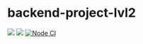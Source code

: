 # backend-project-lvl2
<a href="https://codeclimate.com/github/KirilDz/backend-project-lvl2/maintainability"><img src="https://api.codeclimate.com/v1/badges/96076a8e248fa718f62f/maintainability" /></a>
<a href="https://codeclimate.com/github/KirilDz/backend-project-lvl2/test_coverage"><img src="https://api.codeclimate.com/v1/badges/96076a8e248fa718f62f/test_coverage" /></a>
<a href="https://github.com/KirilDz/backend-project-lvl2/actions?query=workflow%3A%22Lint" target="_blank">
![Node CI](https://github.com/KirilDz/backend-project-lvl2/workflows/Lint/badge.svg)</a>
